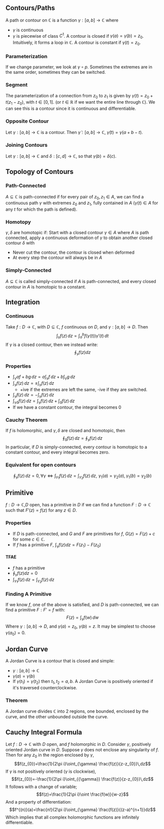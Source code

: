 ## Contours/Paths
A path or contour on $\mathbb{C}$ is a function $\gamma:[a,b]\to \mathbb{C}$ where
- $\gamma$ is continuous
- $\gamma$ is piecewise of class $C^{1}$.
A contour is closed if $\gamma(a)=\gamma(b)=z_{0}$. Intuitively, it forms a loop in $\mathbb{C}$. A contour is constant if $\gamma(t)=z_{0}$. 
### Parameterization
If we change parameter, we look at $\gamma\circ p$. Sometimes the extremes are in the same order, sometimes they can be switched.
### Segment
The parameterization of a connection from $z_{0}$ to $z_{1}$ is given by $\gamma(t)=z_{0}+t(z_{1}-z_{0})$, with $t\in [0,1]$. (or $t\in\mathbb{R}$ if we want the entire line through $\mathbb{C}$). We can see this is a contour since it is continuous and differentiable.
### Opposite Contour
Let $\gamma:[a,b]\to \mathbb{C}$ is a contour. Then $\tilde{\gamma}:[a,b]\to \mathbb{C}$, $\tilde{\gamma}(t)=\gamma(a+b-t)$.
### Joining Contours
Let $\gamma:[a,b]\to \mathbb{C}$ and $\delta:[c,d]\to \mathbb{C}$, so that $\gamma(b)=\delta(c)$.
## Topology of Contours
### Path-Connected
$A\subseteq \mathbb{C}$ is path-connected if for every pair of $z_{0},z_{1}\in A$, we can find a continuous path $\gamma$ with extremes $z_{0}$ and $z_{1}$, fully contained in $A$ ($\gamma(t)\in A$ for any $t$ for which the path is defined).
### Homotopy
$\gamma,\delta$ are homotopic if:
Start with a closed contour $\gamma \in A$ where $A$ is path connected, apply a continuous deformation of $\gamma$ to obtain another closed contour $\delta$ with
- Never cut the contour, the contour is closed when deformed
- At every step the contour will always be in $A$
### Simply-Connected
$A\subseteq \mathbb{C}$ is called simply-connected if $A$ is path-connected, and every closed contour in $A$ is homotopic to a constant.
## Integration
### Continuous
Take $f:D\to \mathbb{C}$, with $D\subseteq \mathbb{C}$, $f$ continuous on $D$, and $\gamma:[a,b]\to D$. Then 
$$\int_{\gamma}^{} f(z) \, dz =\int_{a}^{b} f(\gamma(t))\gamma'(t) \, dt $$
If $\gamma$ is a closed contour, then we instead write:
$$\oint_\gamma f(z)dz$$
### Properties
- $\int_{\gamma}^{} af+bg \, dz=a\int_{\gamma}^{} f \, dz+b\int_{\gamma}^{} g \, dz$
- $\int_{\gamma}^{} f(z) \, dz=\pm \int_{\gamma}^{} f(z) \, dz$
    - +ive if the extremes are left the same, -ive if they are switched.
- $\int_{\tilde{\gamma}}^{} f(z) \, dz=-\int_{\gamma}^{} f(z) \, dz$
- $\int_{\gamma\delta}^{} f(z) \, dz=\int_{\gamma}^{} f(z) \, dz+\int_{\delta}^{} f(z) \, dz$
- If we have a constant contour, the integral becomes 0
### Cauchy Theorem
If $f$ is holomorphic, and $\gamma, \delta$ are closed and homotopic, then
$$\oint_{\delta}^{} f(z) \, dz=\oint_{\gamma}^{} f(z) \, dz  $$
In particular, if $D$ is simply-connected, every contour is homotopic to a constant contour, and every integral becomes zero.
### Equivalent for open contours
$$\oint_\gamma f(z)\,dz=0,\,\forall\gamma \iff \int_{\gamma_{1}}^{} f(z) \, dz=\int_{\gamma_{2}}^{} f(z) \, dz,\,\, \gamma_{1}(a)=\gamma_{2}(a) ,\gamma_{1}(b)=\gamma_{2}(b) $$
## Primitive
$f:D\to \mathbb{C}$,$D$ open, has a primitive in $D$ if we can find a function $F:D\to \mathbb{C}$ such that $F'(z)=f(z)$ for any $z\in D$.
### Properties
- If $D$ is path-connected, and $G$ and $F$ are primitives for $f$, $G(z)=F(z)+c$ for some $c\in\mathbb{C}$.
- If $f$ has a primitive $F$, $\int_\gamma f(z)dz=F(z_{1})-F(z_{0})$
#### TFAE
- $f$ has a primitive
-  $\oint_\gamma f(z)dz=0$
- $\int_{\gamma_{1}} f(z) \, dz=\int_{\gamma_{2}}^{} f(z) \, dz$
### Finding A Primitive
If we know $f$, one of the above is satisfied, and $D$ is path-connected, we can find a primitive $F: F'=f$ with:
$$F(z)=\int_{\gamma}^{} f(w) \, dw $$
Where $\gamma:[a,b]\to D$, and $\gamma(a)=z_{0}$, $\gamma(b)=z$. It may be simplest to choose $\gamma(a_{0})=0$.
## Jordan Curve
A Jordan Curve is a contour that is closed and simple:
- $\gamma:[a,b]\to\mathbb{C}$
- $\gamma(a)=\gamma(b)$
- If $\gamma(t_{1})=\gamma(t_{2})$ then $t_{1},t_{2}=a,b$.
A Jordan Curve is positively oriented if it's traversed counterclockwise.
### Theorem
A Jordan curve divides $\mathbb{C}$ into 2 regions, one bounded, enclosed by the curve, and the other unbounded outside the curve.
## Cauchy Integral Formula
Let $f:D\to \mathbb{C}$ with $D$ open, and $f$ holomorphic in $D$. Consider $\gamma$, positively oriented Jordan curve in $D$. Suppose $\gamma$ does not enclose any singularity of $f$. Then for any $z_{0}$ in the region enclosed by $\gamma$, 
$$f(z_{0})=\frac{1}{2\pi i}\oint_{\gamma} \frac{f(z)}{z-z_{0}}\,dz$$
If $\gamma$ is not positively oriented ($\gamma$ is clockwise), 
$$f(z_{0})=-\frac{1}{2\pi i}\oint_{{\gamma}} \frac{f(z)}{z-z_{0}}\,dz$$
It follows with a change of variable;
$$f(z)=\frac{1}{2\pi i}\oint \frac{f(w)}{w-z}$$
And a property of differentiation:
$$f^{(n)}(a)=\frac{n!}{2\pi i}\oint_{\gamma} \frac{f(z)}{(z-a)^{n+1}}dz$$
Which implies that all complex holomorphic functions are infinitely differentiable.
